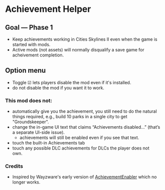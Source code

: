 # Achievement Helper

## Goal — Phase 1
- Keep achievements working in Cities Skylines II even when the game is started with mods.
- Active mods (not assets) will normally disqualify a save game for acheivement completion.

## Option menu
- Toggle ☑ lets players disable the mod even if it's installed.
- do not disable the mod if you want it to work.

### This mod does not:
- automatically give you the achievement, you still need to do the natural things required, e.g., build 10 parks in a single city to get "Groundskeeper".
- change the in-game UI text that claims “Achievements disabled…” (that’s a separate UI-side issue).
    - achievements will still be enabled even if you see that text.
- touch the built-in Achievements tab
- touch any possible DLC achievements for DLCs the player does not own.

### Credits
- Inspired by Wayzware's early version of [AchievementEnabler](https://github.com/Wayzware/AchievementEnabler) which no longer works.

